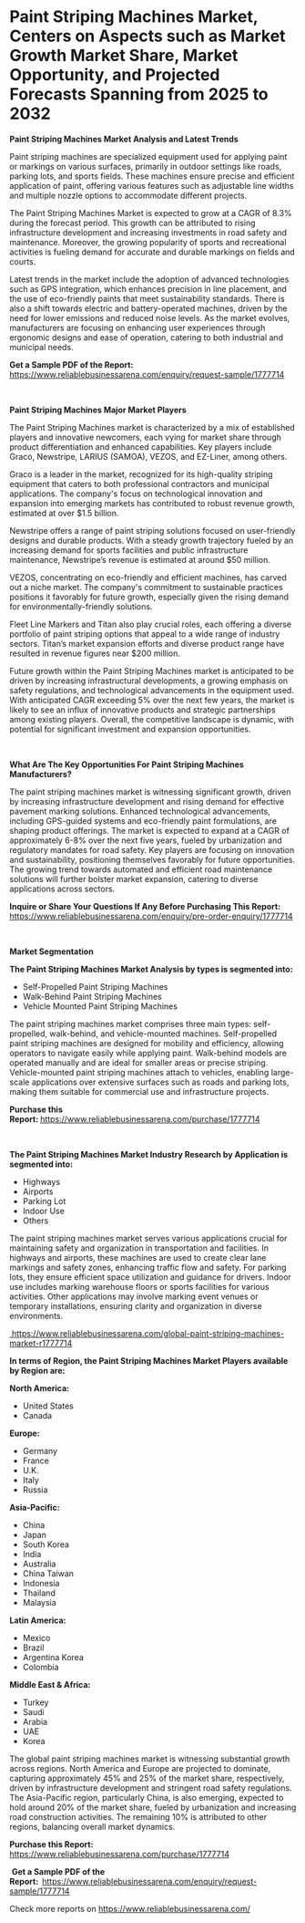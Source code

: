 <p><h1>Paint Striping Machines Market, Centers on Aspects such as Market Growth Market Share, Market Opportunity, and Projected Forecasts Spanning from 2025 to 2032</h1></p><p><strong>Paint Striping Machines Market Analysis and Latest Trends</strong></p>
<p><p>Paint striping machines are specialized equipment used for applying paint or markings on various surfaces, primarily in outdoor settings like roads, parking lots, and sports fields. These machines ensure precise and efficient application of paint, offering various features such as adjustable line widths and multiple nozzle options to accommodate different projects.</p><p>The Paint Striping Machines Market is expected to grow at a CAGR of 8.3% during the forecast period. This growth can be attributed to rising infrastructure development and increasing investments in road safety and maintenance. Moreover, the growing popularity of sports and recreational activities is fueling demand for accurate and durable markings on fields and courts.</p><p>Latest trends in the market include the adoption of advanced technologies such as GPS integration, which enhances precision in line placement, and the use of eco-friendly paints that meet sustainability standards. There is also a shift towards electric and battery-operated machines, driven by the need for lower emissions and reduced noise levels. As the market evolves, manufacturers are focusing on enhancing user experiences through ergonomic designs and ease of operation, catering to both industrial and municipal needs.</p></p>
<p><strong>Get a Sample PDF of the Report:&nbsp;</strong> <a href="https://www.reliablebusinessarena.com/enquiry/request-sample/1777714?utm_campaign=2488&utm_medium=2&utm_source=Github&utm_content=ia&utm_term=09042025&utm_id=paint-striping-machines">https://www.reliablebusinessarena.com/enquiry/request-sample/1777714</a></p>
<p>&nbsp;</p>
<p><strong>Paint Striping Machines Major Market Players</strong></p>
<p><p>The Paint Striping Machines market is characterized by a mix of established players and innovative newcomers, each vying for market share through product differentiation and enhanced capabilities. Key players include Graco, Newstripe, LARIUS (SAMOA), VEZOS, and EZ-Liner, among others.</p><p>Graco is a leader in the market, recognized for its high-quality striping equipment that caters to both professional contractors and municipal applications. The company's focus on technological innovation and expansion into emerging markets has contributed to robust revenue growth, estimated at over $1.5 billion.</p><p>Newstripe offers a range of paint striping solutions focused on user-friendly designs and durable products. With a steady growth trajectory fueled by an increasing demand for sports facilities and public infrastructure maintenance, Newstripe’s revenue is estimated at around $50 million.</p><p>VEZOS, concentrating on eco-friendly and efficient machines, has carved out a niche market. The company's commitment to sustainable practices positions it favorably for future growth, especially given the rising demand for environmentally-friendly solutions.</p><p>Fleet Line Markers and Titan also play crucial roles, each offering a diverse portfolio of paint striping options that appeal to a wide range of industry sectors. Titan’s market expansion efforts and diverse product range have resulted in revenue figures near $200 million.</p><p>Future growth within the Paint Striping Machines market is anticipated to be driven by increasing infrastructural developments, a growing emphasis on safety regulations, and technological advancements in the equipment used. With anticipated CAGR exceeding 5% over the next few years, the market is likely to see an influx of innovative products and strategic partnerships among existing players. Overall, the competitive landscape is dynamic, with potential for significant investment and expansion opportunities.</p></p>
<p>&nbsp;</p>
<p><strong>What Are The Key Opportunities For Paint Striping Machines Manufacturers?</strong></p>
<p><p>The paint striping machines market is witnessing significant growth, driven by increasing infrastructure development and rising demand for effective pavement marking solutions. Enhanced technological advancements, including GPS-guided systems and eco-friendly paint formulations, are shaping product offerings. The market is expected to expand at a CAGR of approximately 6-8% over the next five years, fueled by urbanization and regulatory mandates for road safety. Key players are focusing on innovation and sustainability, positioning themselves favorably for future opportunities. The growing trend towards automated and efficient road maintenance solutions will further bolster market expansion, catering to diverse applications across sectors.</p></p>
<p><strong>Inquire or Share Your Questions If Any Before Purchasing This Report:</strong> <a href="https://www.reliablebusinessarena.com/enquiry/pre-order-enquiry/1777714?utm_campaign=2488&utm_medium=2&utm_source=Github&utm_content=ia&utm_term=09042025&utm_id=paint-striping-machines">https://www.reliablebusinessarena.com/enquiry/pre-order-enquiry/1777714</a></p>
<p>&nbsp;</p>
<p><strong>Market Segmentation</strong></p>
<p><strong>The Paint Striping Machines Market Analysis by types is segmented into:</strong></p>
<p><ul><li>Self-Propelled Paint Striping Machines</li><li>Walk-Behind Paint Striping Machines</li><li>Vehicle Mounted Paint Striping Machines</li></ul></p>
<p><p>The paint striping machines market comprises three main types: self-propelled, walk-behind, and vehicle-mounted machines. Self-propelled paint striping machines are designed for mobility and efficiency, allowing operators to navigate easily while applying paint. Walk-behind models are operated manually and are ideal for smaller areas or precise striping. Vehicle-mounted paint striping machines attach to vehicles, enabling large-scale applications over extensive surfaces such as roads and parking lots, making them suitable for commercial use and infrastructure projects.</p></p>
<p><strong>Purchase this Report:&nbsp;</strong><a href="https://www.reliablebusinessarena.com/purchase/1777714?utm_campaign=2488&utm_medium=2&utm_source=Github&utm_content=ia&utm_term=09042025&utm_id=paint-striping-machines">https://www.reliablebusinessarena.com/purchase/1777714</a></p>
<p>&nbsp;</p>
<p><strong>The Paint Striping Machines Market Industry Research by Application is segmented into:</strong></p>
<p><ul><li>Highways</li><li>Airports</li><li>Parking Lot</li><li>Indoor Use</li><li>Others</li></ul></p>
<p><p>The paint striping machines market serves various applications crucial for maintaining safety and organization in transportation and facilities. In highways and airports, these machines are used to create clear lane markings and safety zones, enhancing traffic flow and safety. For parking lots, they ensure efficient space utilization and guidance for drivers. Indoor use includes marking warehouse floors or sports facilities for various activities. Other applications may involve marking event venues or temporary installations, ensuring clarity and organization in diverse environments.</p></p>
<p><a href="https://www.reliablebusinessarena.com/global-paint-striping-machines-market-r1777714?utm_campaign=2488&utm_medium=2&utm_source=Github&utm_content=ia&utm_term=09042025&utm_id=paint-striping-machines">&nbsp;https://www.reliablebusinessarena.com/global-paint-striping-machines-market-r1777714</a></p>
<p><strong>In terms of Region, the Paint Striping Machines Market Players available by Region are:</strong></p>
<p>
    <p> <strong> North America: </strong>
        <ul>
            <li>United States</li>
            <li>Canada</li>
        </ul>
        </p> 
    <p> <strong> Europe: </strong>
        <ul>
            <li>Germany</li>
            <li>France</li>
            <li>U.K.</li>
            <li>Italy</li>
            <li>Russia</li>
        </ul>
        </p> 
    <p> <strong> Asia-Pacific: </strong>
        <ul>
            <li>China</li>
            <li>Japan</li>
            <li>South Korea</li>
            <li>India</li>
            <li>Australia</li>
            <li>China Taiwan</li>
            <li>Indonesia</li>
            <li>Thailand</li>
            <li>Malaysia</li>
        </ul>
        </p> 
    <p> <strong> Latin America: </strong>
        <ul>
            <li>Mexico</li>
            <li>Brazil</li>
            <li>Argentina Korea</li>
            <li>Colombia</li>
        </ul>
        </p> 
    <p> <strong> Middle East & Africa: </strong>
        <ul>
            <li>Turkey</li>
            <li>Saudi</li>
            <li>Arabia</li>
            <li>UAE</li>
            <li>Korea</li>
        </ul>
    </p>
    </p>
<p><p>The global paint striping machines market is witnessing substantial growth across regions. North America and Europe are projected to dominate, capturing approximately 45% and 25% of the market share, respectively, driven by infrastructure development and stringent road safety regulations. The Asia-Pacific region, particularly China, is also emerging, expected to hold around 20% of the market share, fueled by urbanization and increasing road construction activities. The remaining 10% is attributed to other regions, balancing overall market dynamics.</p></p>
<p><strong>Purchase this Report: </strong><a href="https://www.reliablebusinessarena.com/purchase/1777714?utm_campaign=2488&utm_medium=2&utm_source=Github&utm_content=ia&utm_term=09042025&utm_id=paint-striping-machines">https://www.reliablebusinessarena.com/purchase/1777714</a></p>
<p>&nbsp;<strong>Get a Sample PDF of the Report:&nbsp;&nbsp;</strong><a href="https://www.reliablebusinessarena.com/enquiry/request-sample/1777714?utm_campaign=2488&utm_medium=2&utm_source=Github&utm_content=ia&utm_term=09042025&utm_id=paint-striping-machines">https://www.reliablebusinessarena.com/enquiry/request-sample/1777714</a></p>
<p><strong></strong></p>
<p>Check more reports on <a href="https://www.reliablebusinessarena.com/?utm_campaign=2488&utm_medium=2&utm_source=Github&utm_content=ia&utm_term=09042025&utm_id=paint-striping-machines">https://www.reliablebusinessarena.com/</a></p>